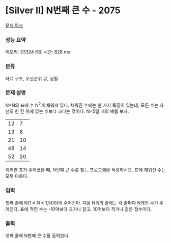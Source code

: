 # [Silver II] N번째 큰 수 - 2075 

[문제 링크](https://www.acmicpc.net/problem/2075) 

### 성능 요약

메모리: 33324 KB, 시간: 828 ms

### 분류

자료 구조, 우선순위 큐, 정렬

### 문제 설명

<p>N×N의 표에 수 N<sup>2</sup>개 채워져 있다. 채워진 수에는 한 가지 특징이 있는데, 모든 수는 자신의 한 칸 위에 있는 수보다 크다는 것이다. N=5일 때의 예를 보자.</p>

<table class="table table-bordered" style="width:15%">
	<tbody>
		<tr>
			<td style="width:3%">12</td>
			<td style="width:3%">7</td>
			<td style="width:3%">9</td>
			<td style="width:3%">15</td>
			<td style="width:3%">5</td>
		</tr>
		<tr>
			<td>13</td>
			<td>8</td>
			<td>11</td>
			<td>19</td>
			<td>6</td>
		</tr>
		<tr>
			<td>21</td>
			<td>10</td>
			<td>26</td>
			<td>31</td>
			<td>16</td>
		</tr>
		<tr>
			<td>48</td>
			<td>14</td>
			<td>28</td>
			<td>35</td>
			<td>25</td>
		</tr>
		<tr>
			<td>52</td>
			<td>20</td>
			<td>32</td>
			<td>41</td>
			<td>49</td>
		</tr>
	</tbody>
</table>

<p>이러한 표가 주어졌을 때, N번째 큰 수를 찾는 프로그램을 작성하시오. 표에 채워진 수는 모두 다르다.</p>

### 입력 

 <p>첫째 줄에 N(1 ≤ N ≤ 1,500)이 주어진다. 다음 N개의 줄에는 각 줄마다 N개의 수가 주어진다. 표에 적힌 수는 -10억보다 크거나 같고, 10억보다 작거나 같은 정수이다.</p>

### 출력 

 <p>첫째 줄에 N번째 큰 수를 출력한다.</p>

